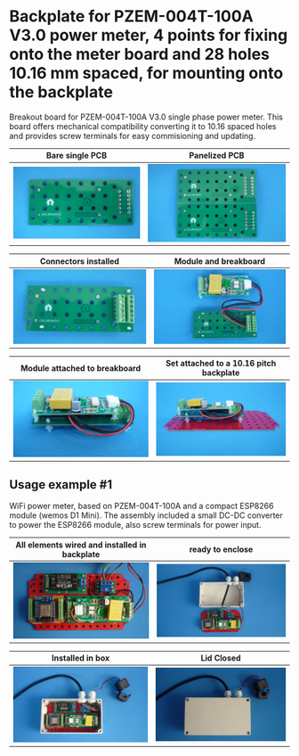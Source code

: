 
# Backplate for PZEM-004T-100A V3.0 power meter, 4 points for fixing onto the meter board and 28 holes 10.16 mm spaced, for mounting onto the backplate

Breakout board for PZEM-004T-100A V3.0 single phase power meter. This board offers mechanical compatibility converting it to 10.16 spaced holes and provides screw terminals for easy commisioning and updating. 

Bare single PCB                              |Panelized PCB                              |
---------------------------------------------|-------------------------------------------|
![](/c-breakouts/c00/assets/img/barepcb.jpg) |![](/c-breakouts/c00/assets/img/panel.jpg) |

Connectors installed                         |Module and breakboard                      |
---------------------------------------------|-------------------------------------------|
![](/c-breakouts/c00/assets/img/connectors.jpg) |![](/c-breakouts/c00/assets/img/moduleandbreak.jpg) |

Module attached to breakboard                |Set attached to a 10.16 pitch backplate    |
---------------------------------------------|-------------------------------------------|
![](/c-breakouts/c00/assets/img/moduleattached.jpg) |![](/c-breakouts/c00/assets/img/moduleinbackplate.jpg) |



## Usage example #1

WiFi power meter, based on PZEM-004T-100A and a compact ESP8266 module (wemos D1 Mini). The assembly included a small DC-DC converter to power the ESP8266 module, also screw terminals for power input.


All elements wired and installed in backplate       |ready to enclose                                 |
----------------------------------------------------|-------------------------------------------------|
![](/c-breakouts/c00/assets/img/componentswired.jpg)|![](/c-breakouts/c00/assets/img/readytoenclose.jpg)|

Installed in box                             |Lid Closed                                       |
---------------------------------------------|-------------------------------------------------|
![](/c-breakouts/c00/assets/img/installedinbox.jpg)|![](/c-breakouts/c00/assets/img/lidclosed1.jpg)|

